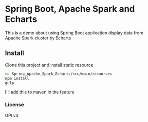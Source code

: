 # Spring Boot, Apache Spark and Echarts
This is a demo about using Spring Boot application display data from Apache Spark cluster by Echarts

## Install
Clone this project and install static resource
```bash
cd Spring_Apache_Spark_Echarts/src/main/resources
npm install
gulp
```
I'll add this to maven in the feature

### License
GPLv3
